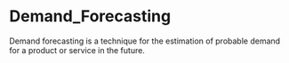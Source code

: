 # Demand_Forecasting
Demand forecasting is a technique for the estimation of probable demand for a product or service in the future.
